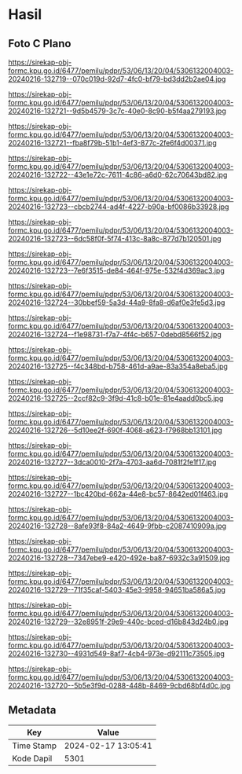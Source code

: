 # Hasil

## Foto C Plano

https://sirekap-obj-formc.kpu.go.id/6477/pemilu/pdpr/53/06/13/20/04/5306132004003-20240216-132719--070c019d-92d7-4fc0-bf79-bd3dd2b2ae04.jpg

https://sirekap-obj-formc.kpu.go.id/6477/pemilu/pdpr/53/06/13/20/04/5306132004003-20240216-132721--9d5b4579-3c7c-40e0-8c90-b5f4aa279193.jpg

https://sirekap-obj-formc.kpu.go.id/6477/pemilu/pdpr/53/06/13/20/04/5306132004003-20240216-132721--fba8f79b-51b1-4ef3-877c-2fe6f4d00371.jpg

https://sirekap-obj-formc.kpu.go.id/6477/pemilu/pdpr/53/06/13/20/04/5306132004003-20240216-132722--43e1e72c-7611-4c86-a6d0-62c70643bd82.jpg

https://sirekap-obj-formc.kpu.go.id/6477/pemilu/pdpr/53/06/13/20/04/5306132004003-20240216-132723--cbcb2744-ad4f-4227-b90a-bf0086b33928.jpg

https://sirekap-obj-formc.kpu.go.id/6477/pemilu/pdpr/53/06/13/20/04/5306132004003-20240216-132723--6dc58f0f-5f74-413c-8a8c-877d7b120501.jpg

https://sirekap-obj-formc.kpu.go.id/6477/pemilu/pdpr/53/06/13/20/04/5306132004003-20240216-132723--7e6f3515-de84-464f-975e-532f4d369ac3.jpg

https://sirekap-obj-formc.kpu.go.id/6477/pemilu/pdpr/53/06/13/20/04/5306132004003-20240216-132724--30bbef59-5a3d-44a9-8fa8-d6af0e3fe5d3.jpg

https://sirekap-obj-formc.kpu.go.id/6477/pemilu/pdpr/53/06/13/20/04/5306132004003-20240216-132724--f1e98731-f7a7-4f4c-b657-0debd8566f52.jpg

https://sirekap-obj-formc.kpu.go.id/6477/pemilu/pdpr/53/06/13/20/04/5306132004003-20240216-132725--f4c348bd-b758-461d-a9ae-83a354a8eba5.jpg

https://sirekap-obj-formc.kpu.go.id/6477/pemilu/pdpr/53/06/13/20/04/5306132004003-20240216-132725--2ccf82c9-3f9d-41c8-b01e-81e4aadd0bc5.jpg

https://sirekap-obj-formc.kpu.go.id/6477/pemilu/pdpr/53/06/13/20/04/5306132004003-20240216-132726--5d10ee2f-690f-4068-a623-f7968bb13101.jpg

https://sirekap-obj-formc.kpu.go.id/6477/pemilu/pdpr/53/06/13/20/04/5306132004003-20240216-132727--3dca0010-2f7a-4703-aa6d-7081f2fe1f17.jpg

https://sirekap-obj-formc.kpu.go.id/6477/pemilu/pdpr/53/06/13/20/04/5306132004003-20240216-132727--1bc420bd-662a-44e8-bc57-8642ed01f463.jpg

https://sirekap-obj-formc.kpu.go.id/6477/pemilu/pdpr/53/06/13/20/04/5306132004003-20240216-132728--8afe93f8-84a2-4649-9fbb-c2087410909a.jpg

https://sirekap-obj-formc.kpu.go.id/6477/pemilu/pdpr/53/06/13/20/04/5306132004003-20240216-132728--7347ebe9-e420-492e-ba87-6932c3a91509.jpg

https://sirekap-obj-formc.kpu.go.id/6477/pemilu/pdpr/53/06/13/20/04/5306132004003-20240216-132729--71f35caf-5403-45e3-9958-94651ba586a5.jpg

https://sirekap-obj-formc.kpu.go.id/6477/pemilu/pdpr/53/06/13/20/04/5306132004003-20240216-132729--32e8951f-29e9-440c-bced-d16b843d24b0.jpg

https://sirekap-obj-formc.kpu.go.id/6477/pemilu/pdpr/53/06/13/20/04/5306132004003-20240216-132730--4931d549-8af7-4cb4-973e-d92111c73505.jpg

https://sirekap-obj-formc.kpu.go.id/6477/pemilu/pdpr/53/06/13/20/04/5306132004003-20240216-132720--5b5e3f9d-0288-448b-8469-9cbd68bf4d0c.jpg


## Metadata

| Key        | Value               |
| ---------- | ------------------- |
| Time Stamp | 2024-02-17 13:05:41 |
| Kode Dapil | 5301                |



